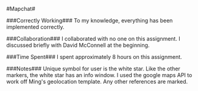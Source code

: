 #Mapchat#

###Correctly Working###
To my knowledge, everything has been implemented correctly.

###Collaboration###
I collaborated with no one on this assignment. I discussed briefly with David McConnell at the beginning.

###Time Spent###
I spent approximately 8 hours on this assignment.

###Notes###
Unique symbol for user is the white star. Like the other markers, the white star has an info window. I used the google maps API to work off Ming's geolocation template. Any other references are marked.